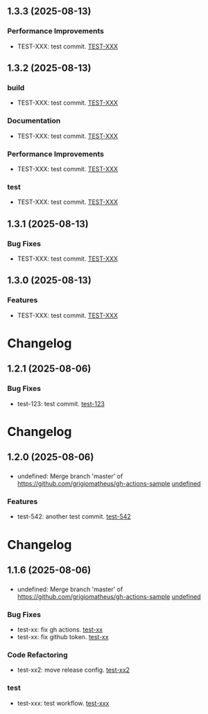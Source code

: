 ## 1.3.3 (2025-08-13)

### Performance Improvements
  * TEST-XXX: test commit. [TEST-XXX](https://google.com/browse/TEST-XXX)

## 1.3.2 (2025-08-13)

### build
  * TEST-XXX: test commit. [TEST-XXX](https://google.com/browse/TEST-XXX)

### Documentation
  * TEST-XXX: test commit. [TEST-XXX](https://google.com/browse/TEST-XXX)

### Performance Improvements
  * TEST-XXX: test commit. [TEST-XXX](https://google.com/browse/TEST-XXX)

### test
  * TEST-XXX: test commit. [TEST-XXX](https://google.com/browse/TEST-XXX)

## 1.3.1 (2025-08-13)

### Bug Fixes
  * TEST-XXX: test commit. [TEST-XXX](https://google.com/browse/TEST-XXX)

## 1.3.0 (2025-08-13)

### Features
  * TEST-XXX: test commit. [TEST-XXX](https://google.com/browse/TEST-XXX)

# Changelog

## 1.2.1 (2025-08-06)

### Bug Fixes
  * test-123: test commit. [test-123](https://sample.com/test-123)

# Changelog

## 1.2.0 (2025-08-06)

### 
  * undefined: Merge branch 'master' of https://github.com/grigiomatheus/gh-actions-sample [undefined](https://sample.com/undefined)

### Features
  * test-542: another test commit. [test-542](https://sample.com/test-542)

# Changelog

## 1.1.6 (2025-08-06)

### 
  * undefined: Merge branch 'master' of https://github.com/grigiomatheus/gh-actions-sample [undefined](https://sample.com/undefined)

### Bug Fixes
  * test-xx: fix gh actions. [test-xx](https://sample.com/test-xx)
  * test-xx: fix github token. [test-xx](https://sample.com/test-xx)

### Code Refactoring
  * test-xx2: move release config. [test-xx2](https://sample.com/test-xx2)

### test
  * test-xxx: test workflow. [test-xxx](https://sample.com/test-xxx)

